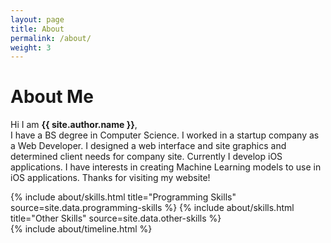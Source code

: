 ```yaml
---
layout: page
title: About
permalink: /about/
weight: 3
---
```


# **About Me**

Hi I am **{{ site.author.name }}**,<br>
I have a BS degree in Computer Science. I worked in a startup company as a Web Developer. I designed a web interface and site graphics and determined client needs for company site. Currently I develop iOS applications. I have interests in creating Machine Learning models to use in iOS applications. Thanks for visiting my website!

<div class="row">
{% include about/skills.html title="Programming Skills" source=site.data.programming-skills %}
{% include about/skills.html title="Other Skills" source=site.data.other-skills %}
</div>

<div class="row">
{% include about/timeline.html %}
</div>
